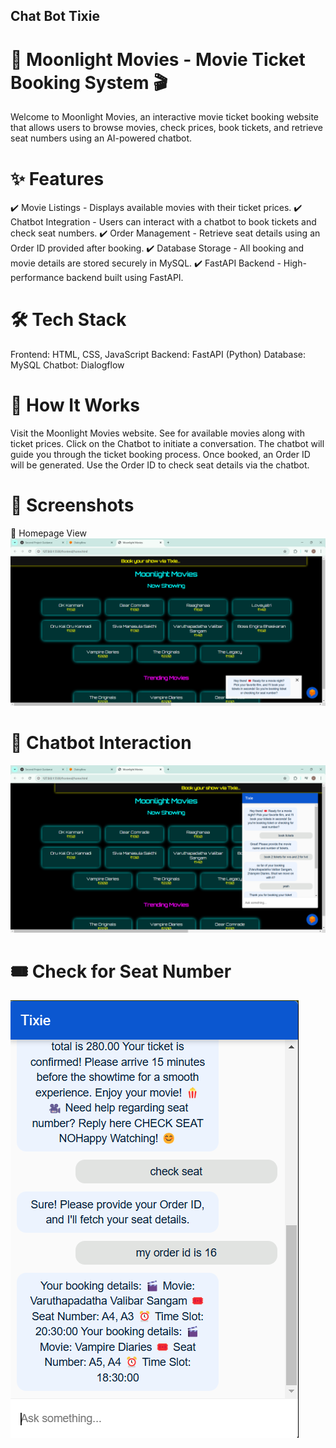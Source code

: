 ## Chat Bot Tixie
# 🌙 Moonlight Movies - Movie Ticket Booking System 🎬
Welcome to Moonlight Movies, an interactive movie ticket booking website that allows users to browse movies, check prices, book tickets, and retrieve seat numbers using an AI-powered chatbot.

# ✨ Features
✔️ Movie Listings - Displays available movies with their ticket prices.
✔️ Chatbot Integration - Users can interact with a chatbot to book tickets and check seat numbers.
✔️ Order Management - Retrieve seat details using an Order ID provided after booking.
✔️ Database Storage - All booking and movie details are stored securely in MySQL.
✔️ FastAPI Backend - High-performance backend built using FastAPI.

# 🛠️ Tech Stack
Frontend: HTML, CSS, JavaScript
Backend: FastAPI (Python)
Database: MySQL
Chatbot: Dialogflow

# 🚀 How It Works
Visit the Moonlight Movies website.
See for available movies along with ticket prices.
Click on the Chatbot to initiate a conversation.
The chatbot will guide you through the ticket booking process.
Once booked, an Order ID will be generated.
Use the Order ID to check seat details via the chatbot.
 
# 📸 Screenshots
🎥 Homepage View  
![Homepage](asset/Screenshot%202025-02-23%20165540.png)  

# 🤖 Chatbot Interaction  
![Chatbot](asset/Screenshot%202025-02-23%20165642.png)  

# 🎟️ Check for Seat Number  
![Booking](asset/Screenshot%202025-02-23%20165730.png)  
